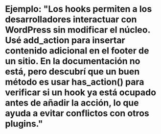 # Ejemplo: "Los hooks permiten a los desarrolladores interactuar con WordPress sin modificar el núcleo. Usé add_action para insertar contenido adicional en el footer de un sitio. En la documentación no está, pero descubrí que un buen método es usar has_action() para verificar si un hook ya está ocupado antes de añadir la acción, lo que ayuda a evitar conflictos con otros plugins."
